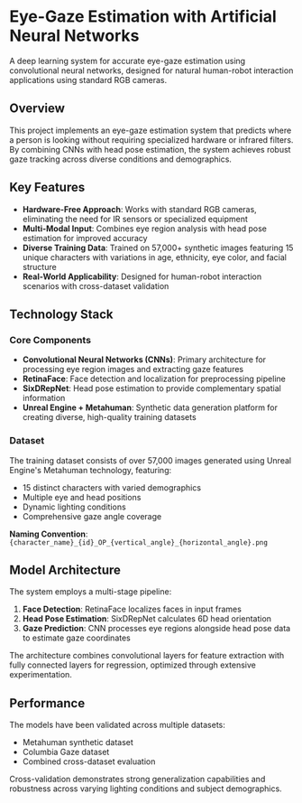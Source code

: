 # Eye-Gaze Estimation with Artificial Neural Networks

A deep learning system for accurate eye-gaze estimation using convolutional neural networks, designed for natural human-robot interaction applications using standard RGB cameras.

## Overview

This project implements an eye-gaze estimation system that predicts where a person is looking without requiring specialized hardware or infrared filters. By combining CNNs with head pose estimation, the system achieves robust gaze tracking across diverse conditions and demographics.

## Key Features

- **Hardware-Free Approach**: Works with standard RGB cameras, eliminating the need for IR sensors or specialized equipment
- **Multi-Modal Input**: Combines eye region analysis with head pose estimation for improved accuracy
- **Diverse Training Data**: Trained on 57,000+ synthetic images featuring 15 unique characters with variations in age, ethnicity, eye color, and facial structure
- **Real-World Applicability**: Designed for human-robot interaction scenarios with cross-dataset validation

## Technology Stack

### Core Components

- **Convolutional Neural Networks (CNNs)**: Primary architecture for processing eye region images and extracting gaze features
- **RetinaFace**: Face detection and localization for preprocessing pipeline
- **SixDRepNet**: Head pose estimation to provide complementary spatial information
- **Unreal Engine + Metahuman**: Synthetic data generation platform for creating diverse, high-quality training datasets

### Dataset

The training dataset consists of over 57,000 images generated using Unreal Engine's Metahuman technology, featuring:
- 15 distinct characters with varied demographics
- Multiple eye and head positions
- Dynamic lighting conditions
- Comprehensive gaze angle coverage

**Naming Convention**: `{character_name}_{id}_OP_{vertical_angle}_{horizontal_angle}.png`

## Model Architecture

The system employs a multi-stage pipeline:

1. **Face Detection**: RetinaFace localizes faces in input frames
2. **Head Pose Estimation**: SixDRepNet calculates 6D head orientation
3. **Gaze Prediction**: CNN processes eye regions alongside head pose data to estimate gaze coordinates

The architecture combines convolutional layers for feature extraction with fully connected layers for regression, optimized through extensive experimentation.

## Performance

The models have been validated across multiple datasets:
- Metahuman synthetic dataset
- Columbia Gaze dataset
- Combined cross-dataset evaluation

Cross-validation demonstrates strong generalization capabilities and robustness across varying lighting conditions and subject demographics.
